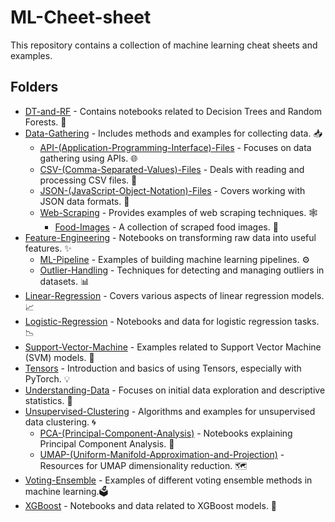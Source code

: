 # ML-Cheet-sheet

This repository contains a collection of machine learning cheat sheets and examples.

## Folders

*   [DT-and-RF](./DT-and-RF/) - Contains notebooks related to Decision Trees and Random Forests. 🌳
*   [Data-Gathering](./Data-Gathering/) - Includes methods and examples for collecting data. 📥
    *   [API-(Application-Programming-Interface)-Files](./Data-Gathering/API-(Application-Programming-Interface)-Files/) - Focuses on data gathering using APIs. 🌐
    *   [CSV-(Comma-Separated-Values)-Files](./Data-Gathering/CSV-(Comma-Separated-Values)-Files/) - Deals with reading and processing CSV files. 📄
    *   [JSON-(JavaScript-Object-Notation)-Files](./Data-Gathering/JSON-(JavaScript-Object-Notation)-Files/) - Covers working with JSON data formats. 📑
    *   [Web-Scraping](./Data-Gathering/Web-Scraping/) - Provides examples of web scraping techniques. 🕸️
        *   [Food-Images](./Data-Gathering/Web-Scraping/Food-Images/) - A collection of scraped food images. 🍔
*   [Feature-Engineering](./Feature-Engineering/) - Notebooks on transforming raw data into useful features. ✨
    *   [ML-Pipeline](./Feature-Engineering/ML-Pipeline/) - Examples of building machine learning pipelines. ⚙️
    *   [Outlier-Handling](./Feature-Engineering/Outlier-Handling/) - Techniques for detecting and managing outliers in datasets. 📊
*   [Linear-Regression](./Linear-Regression/) - Covers various aspects of linear regression models. 📈
*   [Logistic-Regression](./Logistic-Regression/) - Notebooks and data for logistic regression tasks. 📉
*   [Support-Vector-Machine](./Support-Vector-Machine/) - Examples related to Support Vector Machine (SVM) models. 🤖
*   [Tensors](./Tensors/) - Introduction and basics of using Tensors, especially with PyTorch. 💡
*   [Understanding-Data](./Understanding-Data/) - Focuses on initial data exploration and descriptive statistics. 🧐
*   [Unsupervised-Clustering](./Unsupervised-Clustering/) - Algorithms and examples for unsupervised data clustering. 🌀
    *   [PCA-(Principal-Component-Analysis)](./Unsupervised-Clustering/PCA-(Principal-Component-Analysis)/) - Notebooks explaining Principal Component Analysis. 🎯
    *   [UMAP-(Uniform-Manifold-Approximation-and-Projection)](./Unsupervised-Clustering/UMAP-(Uniform-Manifold-Approximation-and-Projection)/) - Resources for UMAP dimensionality reduction. 🗺️
*   [Voting-Ensemble](./Voting-Ensemble/) - Examples of different voting ensemble methods in machine learning.🗳️
*   [XGBoost](./XGBoost/) - Notebooks and data related to XGBoost models. 🚀
